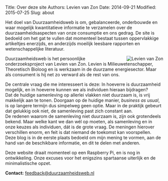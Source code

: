 Title: Over deze site
Authors: Levien van Zon
Date: 2014-09-21
Modified: 2015-07-25
Slug: about

<!--- add CSS:
.rightaligned {
    float: right;
}
https://github.com/wrobstory/pelican_dynamic
--->

Het doel van Duurzaamheidsweb is om, gebalanceerde, onderbouwde en waar mogelijk kwantitatieve informatie te verzamelen over de duurzaamheidsaspecten van onze consumptie en ons gedrag. De site is bedoeld om het gat te vullen dat momenteel bestaat tussen oppervlakkige artikeltjes enerzijds, en anderzijds moeilijk leesbare rapporten en wetenschappelijke literatuur.

<img src="{filename}/images/levien-small.jpg" alt="Levien van Zon" style="float:right;padding-left:30px;border:none;">
Duurzaamheidsweb is het persoonlijke onderzoeksproject van Levien van Zon. Levien is Milieuwetenschapper, Theoretisch Bioloog en is werkzaam in de duurzame energiesector. Maar als consument is hij net zo verward als de rest van ons.

De centrale vraag die me interesseert is deze: In hoeverre is duurzaamheid mogelijk, en in hoeverre kunnen we als individuen hieraan bijdragen?   
Dat de huidige samenleving op allerlei vlakken niet duurzaam is, is vrij makkelijk aan te tonen. Doorgaan op de huidige manier, *business as usual*, is op langere termijn dus simpelweg geen optie. Maar in de praktijk gebeurt dat gelukkig ook niet, de samenleving past zich constant aan.   
De redenen waarom de samenleving niet duurzaam is, zijn ook grotendeels bekend. Maar welke kant we dan wél op moeten, als samenleving en in onze keuzes als individuen, dát is de grote vraag. De meningen hierover verschillen enorm, en feit is dat niemand de toekomst kan voorspellen.   
Deze blog is in de eerste plaats bedoeld om mijn mening te vormen, aan de hand van de beschikbare informatie, en dit te delen met anderen.


<!--- 
![Levien van Zon][levien]{: .rightaligned}


[levien]: {filename}/images/levien-small.jpg "Levien van Zon"


*"Als bewuste consument zie je door de bomen het bos niet meer. Ik ben een groot deel van m'n leven bezig geweest met duurzaamheid, maar als mensen me iets vragen moet ik ze toch vaak het antwoord schuldig blijven. Ik weet het simpelweg niet. De onderwerpen zijn vaak specialistisch en complex, betrouwbare informatie is moeilijk te vinden, en er wordt een hoop onzin verkocht. Het is vrij makkelijk om van alles te roepen over duurzaamheid, en dat gebeurt dus ook. Het is echter een stuk lastiger om het goed te onderbouwen. Ik ga ook af op wat ik elders hoor en lees, en dat is vaak tegenstrijdig. Ik wil graag weten hoe het zit met zaken als energie, en de invloed van consumptie op dingen als landgebruik en welzijn. Ik zou graag prioriteiten willen stellen in mijn gedrag, om mijn eigen voetafdruk zo effectief mogelijk te verminderen. Om de benodigde informatie boven water te krijgen, ben ik dit project gestart."* --->

Deze website draait momenteel op een Raspberry Pi, en is nog in ontwikkeling. Onze excuses voor het enigszins spartaanse uiterlijk en de minimalistische opzet.

**Contact:** feedback@duurzaamheidsweb.nl
